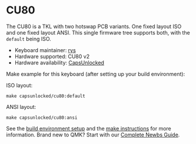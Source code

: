 # CU80

The CU80 is a TKL with two hotswap PCB variants. One fixed layout ISO and one fixed layout ANSI. This single firmware tree supports both, with the `default` being ISO.

* Keyboard maintainer: [rys](https://github.com/rys)
* Hardware supported: CU80 v2
* Hardware availability: [CapsUnlocked](https://caps-unlocked.com/cu80-round-3/)

Make example for this keyboard (after setting up your build environment):

ISO layout:

    make capsunlocked/cu80:default
    
ANSI layout:

    make capsunlocked/cu80:ansi

See the [build environment setup](https://docs.qmk.fm/#/getting_started_build_tools) and the [make instructions](https://docs.qmk.fm/#/getting_started_make_guide) for more information. Brand new to QMK? Start with our [Complete Newbs Guide](https://docs.qmk.fm/#/newbs).

